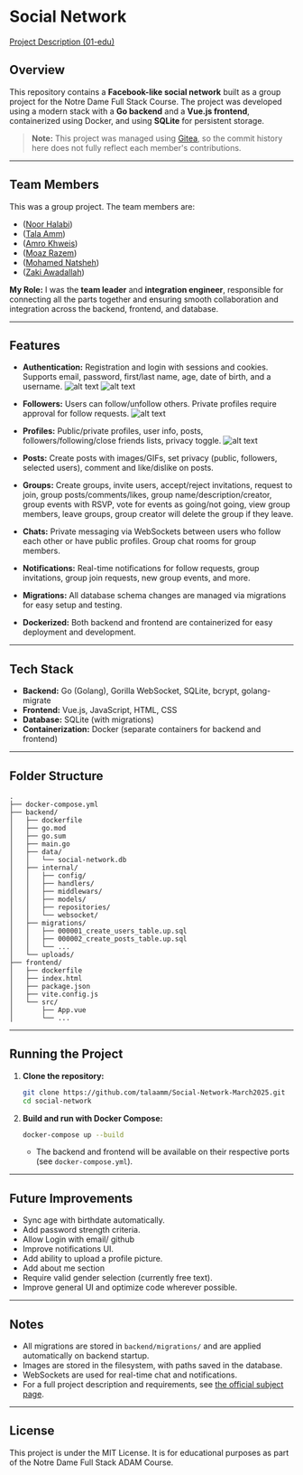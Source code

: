 # Social Network

[Project Description (01-edu)](https://github.com/01-edu/public/tree/master/subjects/social-network)

## Overview

This repository contains a **Facebook-like social network** built as a group project for the Notre Dame Full Stack Course. The project was developed using a modern stack with a **Go backend** and a **Vue.js frontend**, containerized using Docker, and using **SQLite** for persistent storage.

> **Note:** This project was managed using [Gitea](https://gitea.io/), so the commit history here does not fully reflect each member's contributions.

---

## Team Members

This was a group project. The team members are:

- ([Noor Halabi](https://adam-jerusalem.nd.edu/git/noorhalabi911))
- ([Tala Amm](https://adam-jerusalem.nd.edu/git/talaamm))
- ([Amro Khweis](https://adam-jerusalem.nd.edu/git/akhweis7))
- ([Moaz Razem](https://adam-jerusalem.nd.edu/git/mrazem))
- ([Mohamed Natsheh](https://adam-jerusalem.nd.edu/git/mnatsheh))
- ([Zaki Awadallah](https://adam-jerusalem.nd.edu/git/zawadall))

**My Role:** I was the **team leader** and **integration engineer**, responsible for connecting all the parts together and ensuring smooth collaboration and integration across the backend, frontend, and database.

---

## Features

- **Authentication:** Registration and login with sessions and cookies. Supports email, password, first/last name, age, date of birth, and a username.
![alt text](login.png)
![alt text](reg.png)

- **Followers:** Users can follow/unfollow others. Private profiles require approval for follow requests.
![alt text](prvf.png)

- **Profiles:** Public/private profiles, user info, posts, followers/following/close friends lists, privacy toggle.
![alt text](profile.gif)

- **Posts:** Create posts with images/GIFs, set privacy (public, followers, selected users), comment and like/dislike on posts.
- **Groups:** Create groups, invite users, accept/reject invitations, request to join, group posts/comments/likes, group name/description/creator, group events with RSVP, vote for events as going/not going, view group members, leave groups, group creator will delete the group if they leave.
- **Chats:** Private messaging via WebSockets between users who follow each other or have public profiles. Group chat rooms for group members.
- **Notifications:** Real-time notifications for follow requests, group invitations, group join requests, new group events, and more.
- **Migrations:** All database schema changes are managed via migrations for easy setup and testing.
- **Dockerized:** Both backend and frontend are containerized for easy deployment and development.

---

## Tech Stack

- **Backend:** Go (Golang), Gorilla WebSocket, SQLite, bcrypt, golang-migrate
- **Frontend:** Vue.js, JavaScript, HTML, CSS
- **Database:** SQLite (with migrations)
- **Containerization:** Docker (separate containers for backend and frontend)

---

## Folder Structure

```
.
├── docker-compose.yml
├── backend/
│   ├── dockerfile
│   ├── go.mod
│   ├── go.sum
│   ├── main.go
│   ├── data/
│   │   └── social-network.db
│   ├── internal/
│   │   ├── config/
│   │   ├── handlers/
│   │   ├── middlewars/
│   │   ├── models/
│   │   ├── repositories/
│   │   └── websocket/
│   ├── migrations/
│   │   ├── 000001_create_users_table.up.sql
│   │   ├── 000002_create_posts_table.up.sql
│   │   └── ...
│   └── uploads/
├── frontend/
│   ├── dockerfile
│   ├── index.html
│   ├── package.json
│   ├── vite.config.js
│   └── src/
│       ├── App.vue
│       └── ...
```

---

## Running the Project

1. **Clone the repository:**

   ```sh
   git clone https://github.com/talaamm/Social-Network-March2025.git
   cd social-network
   ```

2. **Build and run with Docker Compose:**

   ```sh
   docker-compose up --build
   ```

   - The backend and frontend will be available on their respective ports (see `docker-compose.yml`).

---

## Future Improvements

- Sync age with birthdate automatically.
- Add password strength criteria.
- Allow Login with email/ github
- Improve notifications UI.
- Add ability to upload a profile picture.
- Add about me section
- Require valid gender selection (currently free text).
- Improve general UI and optimize code wherever possible.

---

## Notes

- All migrations are stored in `backend/migrations/` and are applied automatically on backend startup.
- Images are stored in the filesystem, with paths saved in the database.
- WebSockets are used for real-time chat and notifications.
- For a full project description and requirements, see [the official subject page](https://github.com/01-edu/public/tree/master/subjects/social-network).

---

## License

This project is under the MIT License. It is for educational purposes as part of the Notre Dame Full Stack ADAM Course.
